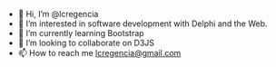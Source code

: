- 👋 Hi, I’m @lcregencia
- 👀 I’m interested in software development with Delphi and the Web.
- 🌱 I’m currently learning Bootstrap
- 💞️ I’m looking to collaborate on D3JS
- 📫 How to reach me lcregencia@gmail.com

<!---
lcregencia/lcregencia is a ✨ special ✨ repository because its `README.md` (this file) appears on your GitHub profile.
You can click the Preview link to take a look at your changes.
--->
